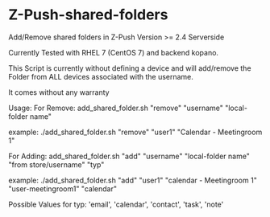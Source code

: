 # Z-Push-shared-folders
Add/Remove shared folders in Z-Push Version >= 2.4 Serverside

Currently Tested with RHEL 7 (CentOS 7) and backend kopano.

This Script is currently without defining a device and will add/remove the Folder from ALL devices associated with the username.

It comes without any warranty

Usage:
For Remove:
add_shared_folder.sh "remove" "username" "local-folder name"

example: ./add_shared_folder.sh "remove" "user1" "Calendar - Meetingroom 1"


For Adding:
add_shared_folder.sh "add"  "username" "local-folder name" "from store/username" "typ"

example: ./add_shared_folder.sh "add" "user1" "calendar - Meetingroom 1" "user-meetingroom1" "calendar"

Possible Values for typ:
'email', 'calendar', 'contact', 'task', 'note'
